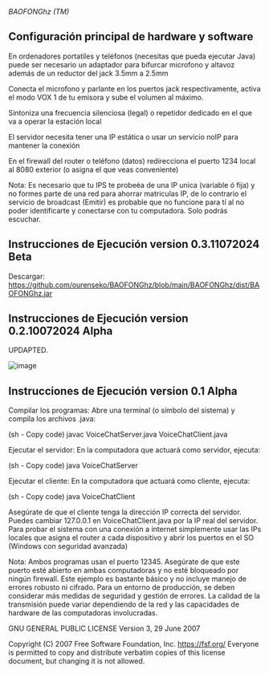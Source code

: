 *BAOFONGhz (TM)*


Configuración principal de hardware y software 
---
En ordenadores portatiles y teléfonos (necesitas que pueda ejecutar Java) puede ser necesario un adaptador para bifurcar microfono y altavoz además de un reductor del jack 3.5mm a 2.5mm

Conecta el microfono y parlante en los puertos jack respectivamente, activa el modo VOX 1 de tu emisora y sube el volumen al máximo.

Sintoniza una frecuencia silenciosa (legal) o repetidor dedicado en el que va a operar la estación local

El servidor necesita tener una IP estática o usar un servicio noIP para mantener la conexión

En el firewall del router o teléfono (datos) redirecciona el puerto 1234 local al 8080 exterior (o asigna el que veas conveniente)

Nota: Es necesario que tu IPS te probeéa de una IP unica (variable ó fija) y no formes parte de una red para ahorrar matriculas IP, de lo contrario el servicio de broadcast (Emitir) es probable que no funcione para tí al no poder identificarte y conectarse con tu computadora. Solo podrás escuchar.


Instrucciones de Ejecución version 0.3.11072024 Beta
---

Descargar: https://github.com/ourenseko/BAOFONGhz/blob/main/BAOFONGhz/dist/BAOFONGhz.jar
 

Instrucciones de Ejecución version 0.2.10072024 Alpha
---

UPDAPTED.

![image](https://github.com/ourenseko/BAOFONGhz/assets/25538565/db09cb01-b0ea-49e3-95cf-873e0fa551a8)



Instrucciones de Ejecución version 0.1 Alpha
---
Compilar los programas: Abre una terminal (o símbolo del sistema) y compila los archivos .java:

(sh - Copy code)
 javac VoiceChatServer.java VoiceChatClient.java

Ejecutar el servidor: En la computadora que actuará como servidor, ejecuta:

(sh - Copy code)
 java VoiceChatServer

Ejecutar el cliente: En la computadora que actuará como cliente, ejecuta:

(sh - Copy code)
 java VoiceChatClient

Asegúrate de que el cliente tenga la dirección IP correcta del servidor. Puedes cambiar 127.0.0.1 en VoiceChatClient.java por la IP real del servidor. Para probar el sistema con una conexión a internet simplemente usar las IPs locales que asigna el router a cada dispositivo y abrir los puertos en el SO (Windows con seguridad avanzada)



Nota:
Ambos programas usan el puerto 12345. Asegúrate de que este puerto esté abierto en ambas computadoras y no esté bloqueado por ningún firewall.
Este ejemplo es bastante básico y no incluye manejo de errores robusto ni cifrado. Para un entorno de producción, se deben considerar más medidas de seguridad y gestión de errores.
La calidad de la transmisión puede variar dependiendo de la red y las capacidades de hardware de las computadoras involucradas.




GNU GENERAL PUBLIC LICENSE
                       Version 3, 29 June 2007

 Copyright (C) 2007 Free Software Foundation, Inc. <https://fsf.org/>
 Everyone is permitted to copy and distribute verbatim copies
 of this license document, but changing it is not allowed.

